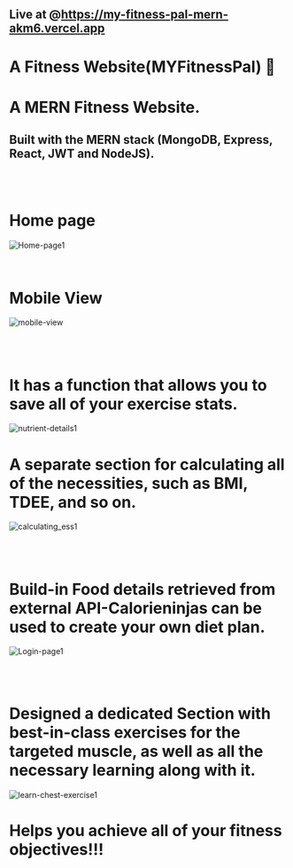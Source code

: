 ## Live at @https://my-fitness-pal-mern-akm6.vercel.app


#   A Fitness Website(MYFitnessPal) 💪


# A MERN Fitness Website.
## Built with the MERN stack (MongoDB, Express, React, JWT and NodeJS).

</br>
</br>


# Home page
![Home-page1](https://github.com/Priyanshu475/MyFitnessPal_MERN/assets/96469123/192aa963-db9f-4f86-aa0c-f49b365a51af)


</br>


# Mobile View

![mobile-view](https://github.com/Priyanshu475/MyFitnessPal_MERN/assets/96469123/4bb737c0-41cc-4e8d-a30a-4b5a2dea7535)


</br>
</br>

# It has a function that allows you to save all of your exercise stats.

![nutrient-details1](https://github.com/Priyanshu475/MyFitnessPal_MERN/assets/96469123/d9c92a49-ac55-44de-95c4-5b32939993b0)


# A separate section for calculating all of the necessities, such as BMI, TDEE, and so on.
![calculating_ess1](https://github.com/Priyanshu475/MyFitnessPal_MERN/assets/96469123/f742592b-802f-4fe2-af6e-07b2c4f155b4)

</br>
</br>



#  Build-in Food details retrieved from external API-Calorieninjas can be used to create your own diet plan.
![Login-page1](https://github.com/Priyanshu475/MyFitnessPal_MERN/assets/96469123/20006e8c-44c2-42c8-83fe-7330957ac2d3)


</br>
</br>

# Designed a dedicated Section with best-in-class exercises for the targeted muscle, as well as all the necessary learning along with it.
![learn-chest-exercise1](https://github.com/Priyanshu475/MyFitnessPal_MERN/assets/96469123/0d5093e9-148e-4da6-8411-1dd86a776dda)

# Helps you achieve all of your fitness objectives!!!
